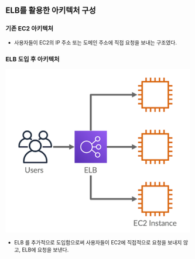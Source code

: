 ## ELB를 활용한 아키텍처 구성

### 기존 EC2 아키텍처
- 사용자들이 EC2의 IP 주소 또는 도메인 주소에 직접 요청을 보내는 구조였다.

### ELB 도입 후 아키텍처

![img.png](img/elb.png)

- ELB 를 추가적으로 도입함으로써 사용자들이 EC2에 직접적으로 요청을 보내지 않고, ELB에 요청을 보낸다.